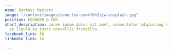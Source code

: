 ```yaml
---
name: Bartosz Maziarz
image: "/content/images/zane-lee-zew4fhh2ijw-unsplash.jpg"
position: FOUNDER & CEO
short_description: Lorem ipsum dolor sit amet, consectetur adipiscing elit. Maecenas
  ac ligula eu justo convallis fringilla.
facebook_link: fb
linkedin_link: ln

---
```

